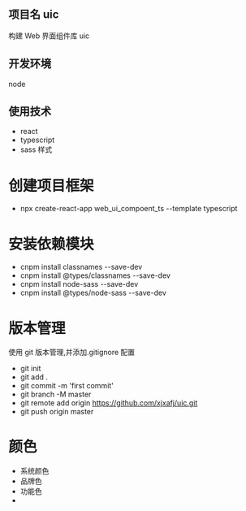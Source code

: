 ## 项目名 uic

构建 Web 界面组件库
uic

## 开发环境

node

## 使用技术

- react
- typescript
- sass 样式

# 创建项目框架

- npx create-react-app web_ui_compoent_ts --template typescript

# 安装依赖模块

- cnpm install classnames --save-dev
- cnpm install @types/classnames --save-dev
- cnpm install node-sass --save-dev
- cnpm install @types/node-sass --save-dev

# 版本管理

使用 git 版本管理,并添加.gitignore 配置

- git init
- git add .
- git commit -m 'first commit'
- git branch -M master
- git remote add origin https://github.com/xjxafj/uic.git
- git push origin master

# 颜色

- 系统颜色
- 品牌色
- 功能色
-
